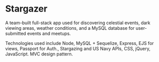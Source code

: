 # Stargazer

A team-built full-stack app used for discovering celestial events, dark viewing areas, weather conditions, and a MySQL database for user-submitted events and meetups.

Technologies used include Node, MySQL + Sequelize, Express, EJS for views, Passport for Auth., Stargazing and US Navy APIs, CSS, jQuery, JavaScript.  MVC design pattern.
